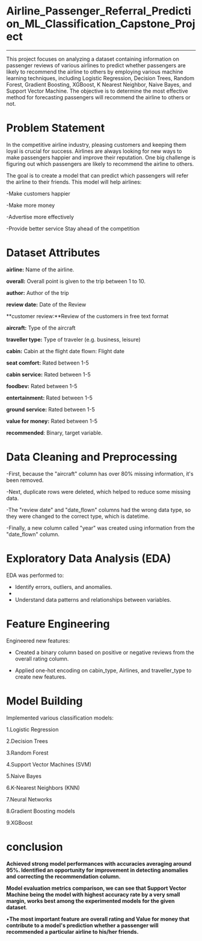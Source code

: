 # Airline_Passenger_Referral_Prediction_ML_Classification_Capstone_Project
------------------------------------------------------------------------------------------------------------------------------------------------------------------------------------------
This project focuses on analyzing a dataset containing information on passenger reviews of various airlines to predict whether passengers are likely to recommend the airline to others by employing various machine learning techniques, including Logistic Regression, Decision Trees, Random Forest, Gradient Boosting, XGBoost, K Nearest Neighbor, Naive Bayes, and Support Vector Machine. The objective is to determine the most effective method for forecasting  passengers will  recommend the airline to others or not.

# Problem Statement

In the competitive airline industry, pleasing customers and keeping them loyal is crucial for success. Airlines are always looking for new ways to make passengers happier and improve their reputation. One big challenge is figuring out which passengers are likely to recommend the airline to others.

The goal is to create a model that can predict which passengers will refer the airline to their friends. This model will help airlines:

  -Make customers happier

  -Make more money

  -Advertise more effectively

  -Provide better service
Stay ahead of the competition

# Dataset Attributes

**airline:** Name of the airline.

**overall:** Overall point is given to the trip between 1 to 10.

**author:** Author of the trip

**review date:** Date of the Review

**customer review:**Review of the customers in free text format

**aircraft:** Type of the aircraft

**traveller type:** Type of traveler (e.g. business, leisure)

**cabin:** Cabin at the flight date flown: Flight date

**seat comfort:** Rated between 1-5

**cabin service:** Rated between 1-5

**foodbev:** Rated between 1-5

**entertainment:** Rated between 1-5

**ground service:** Rated between 1-5

**value for money:** Rated between 1-5

**recommended**: Binary, target variable.

# Data Cleaning and Preprocessing
-First, because the "aircraft" column has over 80% missing information, it's been removed.

-Next, duplicate rows were deleted, which helped to reduce some missing data.

-The "review date" and "date_flown" columns had the wrong data type, so they were changed to the correct type, which is datetime.

-Finally, a new column called "year" was created using information from the "date_flown" column.

# Exploratory Data Analysis (EDA)
EDA was performed to:

- Identify errors, outliers, and anomalies.
- 
- Understand data patterns and relationships between variables.

# Feature Engineering

Engineered new features:

- Created a binary column based on positive or negative reviews from the overall rating column.

- Applied one-hot encoding on cabin_type, Airlines, and traveller_type to create new features.

# Model Building 

Implemented various classification models:

1.Logistic Regression

2.Decision Trees

3.Random Forest
 
4.Support Vector Machines (SVM)

5.Naive Bayes

6.K-Nearest Neighbors (KNN)

7.Neural Networks

8.Gradient Boosting models

9.XGBoost

# conclusion

**Achieved strong model performances with accuracies averaging around 95%. Identified an opportunity for improvement in detecting anomalies and correcting the recommendation column.**

**Model evaluation metrics comparison, we can see that Support Vector Machine being the model with highest accuracy rate by a very small margin, works best among the experimented models for the given dataset**.

•**The most important feature are overall rating and Value for money that contribute to a model's prediction whether a passenger will recommended a particular airline to his/her friends.**
